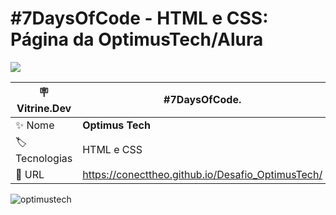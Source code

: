 # #7DaysOfCode - HTML e CSS: Página da OptimusTech/Alura
<p align="left"><img loading="lazy" src="http://img.shields.io/static/v1?label=STATUS&message=%20CONCLUIDO&color=GREEN&style=for-the-badge"/>
</p>



| :placard: Vitrine.Dev |  #7DaysOfCode.   |
| -------------  | --- |
| :sparkles: Nome        | **Optimus Tech**
| :label: Tecnologias | HTML e CSS
| :rocket: URL         | https://conecttheo.github.io/Desafio_OptimusTech/

![optimustech](https://github.com/conecttheo/Desafio_OptimusTech/assets/127543588/da60212c-a28b-4f6d-a6bb-23f3f0195d98)
